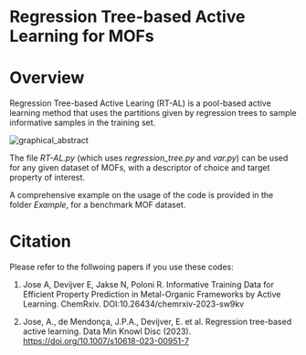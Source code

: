 # Regression Tree-based Active Learning for MOFs

# Overview

Regression Tree-based Active Learing (RT-AL) is a pool-based active learning method that uses the partitions given by regression trees to sample informative samples in the training set.

<p align="center">

  ![graphical_abstract](https://github.com/AshnaJose/Regression-Tree-based-Active-Learning-for-MOFs/assets/92301787/ce56f30a-8ddc-4a68-a8d3-932b2b77aa13)

</p>

The file *RT-AL.py* (which uses *regression_tree.py* and *var.py*) can be used for any given dataset of MOFs, with a descriptor of choice and target property of interest. 

A comprehensive example on the usage of the code is provided in the folder *Example*, for a benchmark MOF dataset.

# Citation

Please refer to the follwoing papers if you use these codes:

1. Jose A, Devijver E, Jakse N, Poloni R. Informative Training Data for Efficient Property Prediction in Metal-Organic Frameworks by Active Learning. ChemRxiv. DOI:10.26434/chemrxiv-2023-sw9kv

2. Jose, A., de Mendonça, J.P.A., Devijver, E. et al. Regression tree-based active learning. Data Min Knowl Disc (2023). https://doi.org/10.1007/s10618-023-00951-7

